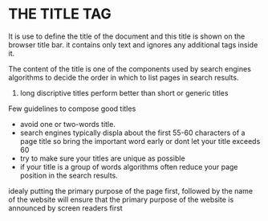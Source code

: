 # THE TITLE TAG #
It is use to define the title of the document and this title is shown on the browser title bar. it contains only text and ignores any additional tags inside it.

The content of the title is one of the components used by search engines algorithms to decide the order in which to list pages in search results.
1. long discriptive titles perform better than short or generic titles

Few guidelines to compose good titles
* avoid one or two-words title.
* search engines typically displa about the first 55-60 characters of a page title so bring the important word early or dont let your title exceeds 60
* try to make sure your titles are unique as possible
* if your title is a group of words algorithms often reduce your page position in the search results.

idealy putting the primary purpose of the page first, followed by the name of the website will ensure that the primary purpose of the website is announced by screen readers first 